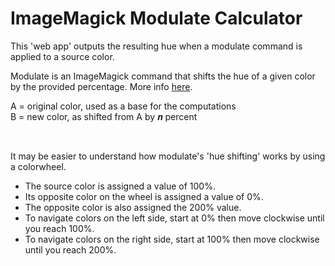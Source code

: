 # ImageMagick Modulate Calculator

This 'web app' outputs the resulting hue when a modulate command is applied to a source color.  


Modulate is an ImageMagick command that shifts the hue of a given color by the provided percentage. More info <a target='_blank' href='https://legacy.imagemagick.org/Usage/color_mods/#modulate_hue'>here</a>.

<p>
  A = original color, used as a base for the computations<br/>
  B = new color, as shifted from A by 𝒏 percent
</p><br />

<p>
It may be easier to understand how modulate's 'hue shifting' works by using a colorwheel.  
  <ul>
  <li>The source color is assigned a value of 100%. </li>
  <li>Its opposite color on the wheel is assigned a value of 0%.</li>
  <li>The opposite color is also assigned the 200% value.</li>
  <li>To navigate colors on the left side, start at 0% then move clockwise until you reach 100%.</li>
  <li>To navigate colors on the right side, start at 100% then move clockwise until you reach 200%.</li>
</ul>

</p>
